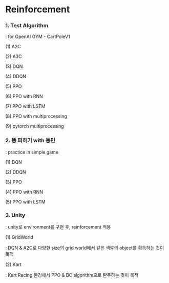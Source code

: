 # Reinforcement

### 1. Test Algorithm 
 : for OpenAI GYM - CartPoleV1
 
 (1) A2C
 
 (2) A3C
 
 (3) DQN
 
 (4) DDQN
 
 (5) PPO
 
 (6) PPO with RNN
 
 (7) PPO with LSTM
 
 (8) PPO with multiprocessing
 
 (9) pytorch multiprocessing
 
 
 ### 2. 똥 피하기 with 동민
  : practice in simple game
  
  (1) DQN
  
  (2) DDQN
  
  (3) PPO
  
  (4) PPO with RNN
  
  (5) PPO with LSTM
  

  ### 3. Unity
   : unity로 environment를 구현 후, reinforcement 적용

   
   (1) GridWorld
   
   : DQN & A2C로 다양한 size의 grid world에서 같은 색깔의 object를 획득하는 것이 목적
   
   
   (2) Kart
   
   : Kart Racing 환경에서 PPO & BC algorithm으로 완주하는 것이 목적
   
  
  
  
